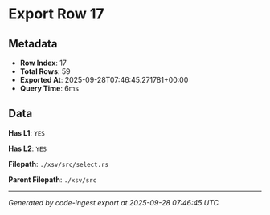 # Export Row 17

## Metadata

- **Row Index**: 17
- **Total Rows**: 59
- **Exported At**: 2025-09-28T07:46:45.271781+00:00
- **Query Time**: 6ms

## Data

**Has L1**: `YES`

**Has L2**: `YES`

**Filepath**: `./xsv/src/select.rs`

**Parent Filepath**: `./xsv/src`

---

*Generated by code-ingest export at 2025-09-28 07:46:45 UTC*

